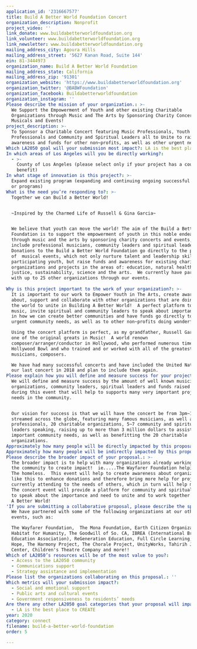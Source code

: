 ```yaml
---
application_id: '2316667577'
title: Build A Better World Foundation Concert
organization_description: Nonprofit
project_video: ''
link_donate: www.buildabetterworldfoundation.org
link_volunteer: www.buildabetterworldfoundation.org
link_newsletter: www.buildabetterworldfoundation.org
mailing_address_city: Agoura Hills
mailing_address_street: '5627 Kanan Road, Suite 144'
ein: 81-3444973
organization_name: Build A Better World Foundation
mailing_address_state: California
mailing_address_zip: '91301'
organization_website: 'https://www.buildabetterworldfoundation.org'
organization_twitter: '@BABWFoundation'
organization_facebook: Buildabetterworldfoundation
organization_instagram: ''
Please describe the mission of your organization.: >-
  We Support the Empowerment of Youth and other existing Charitable
  Organizations through Music and The Arts by Sponsoring Charity Concerts,
  Musicals and Events!
project_description: >-
  To Sponsor a Charitable Concert featuring Music Professionals, Youth Music
  Professionals and Community and Spiritual Leaders all to Unite to raise
  awareness and funds for other non~profits, as well as other urgent needs, etc.
Which LA2050 goal will your submission most impact?: LA is the best place to CONNECT
In which areas of Los Angeles will you be directly working?:
  - >-
    County of Los Angeles (please select only if your project has a countywide
    benefit)
In what stage of innovation is this project?: >-
  Expand existing program (expanding and continuing ongoing successful projects
  or programs)
What is the need you’re responding to?: >-
  Together we can Build a Better World!


  ~Inspired by the Charmed Life of Russell & Gina Garcia~


  We believe that youth can move the world! The aim of the Build a Better World
  Foundation is to support the empowerment of youth in this noble endeavor
  through music and the arts by sponsoring charity concerts and events, which
  include professional musicians, community leaders and spiritual leaders.
  Donations to the Build a Better World Foundation go directly to the production
  of  musical events, which not only nurture talent and leadership skills in the
  participating youth, but raise funds and awareness for existing charitable
  organizations and projects in the areas of: education, natural health, social
  justice, sustainability, science and the arts.  We currently have partnered
  with up to 25 other organizations through our events. 
     
Why is this project important to the work of your organization?: >-
  It is important to our work to Empower Youth in The Arts, create awareness
  about, support and collaborate with other organizations that are doing good in
  the world to unite in Building A Better World!  A perfect platform to have
  music, invite spiritual and community leaders to speak about important topics
  in how we can create better communities and have funds go directly toward
  urgent community needs, as well as to other non~profits doing wonderful work.

  Using the concert platform is perfect, as my grandfather, Russell Garcia, was
  one of the original greats in Music!  A world renown
  composer/arranger/conductor in Hollywood, who performed numerous times at The
  Hollywood Bowl and who trained and or worked with all of the greatest
  musicians, composers.

  We have had many successful concerts and have included the United Nations at
  our last concert in 2018 and plan to include them again.
Please explain how you will define and measure success for your project.: >-
  We will define and measure success by the amount of well known musicians,
  organizations, community leaders, spiritual leaders and funds raised for and
  during this event that will help to supports many very important projects and
  needs in the community.


  Our vision for success is that we will have the concert be from 3pm~10pm, live
  streamed across the globe, featuring many famous musicians, as well as young
  professionals, 20 charitable organizations, 5~7 community and spiritual
  leaders speaking, raising up to more than 3 million dollars to assist with
  important community needs, as well as benefitting the 20 charitable
  organizations.
Approximately how many people will be directly impacted by this proposal?: ''
Approximately how many people will be indirectly impacted by this proposal?: ''
Please describe the broader impact of your proposal.: >-
  The broader impact is to help with many organizations already working within
  the community to create impact!  ie.....The Wayfarer Foundation helping with
  The homeless.  This event will help to create awareness about organizations
  like this to enhance donations and therefore bring more help for projects
  currently attending to the needs of others, which in turn will help millions! 
  The concert event will provide a platform for community and spiritual leaders
  to speak about the importance and need to unite and to work together to Build
  A Better World!
'If you are submitting a collaborative proposal, please describe the specific role of partner organizations in the project.': >-
  We have partnered with some of the following organizations at our other
  events, such as:

  The Wayfarer Foundation,  The Mona Foundation, Earth Citizen Organization,
  Habitat for Humanity, The Goodwill of So. CA, IBREA (International Brain
  Education Association), ReGeneration Education, Full Circle Learning, Drive
  Hope, The Harmony Project, The Chorale Project, UnityWorks, Tahirih Justice
  Center, Children's Theatre Company and more!!
Which of LA2050’s resources will be of the most value to you?:
  - Access to the LA2050 community
  - Communications support
  - Strategy assistance and implementation
Please list the organizations collaborating on this proposal.: ''
Which metrics will your submission impact?:
  - Social and emotional support
  - Public arts and cultural events
  - Government responsiveness to residents’ needs
Are there any other LA2050 goal categories that your proposal will impact?:
  - LA is the best place to CREATE
year: 2020
category: connect
filename: build-a-better-world-foundation
order: 5

---
```

